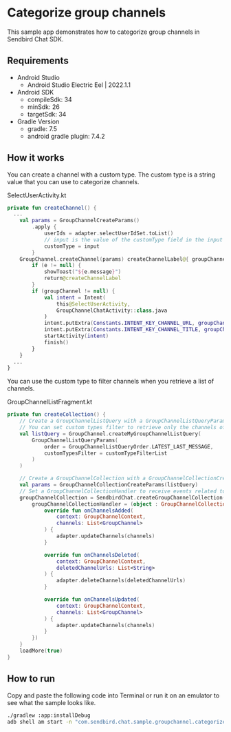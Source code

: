 # Categorize group channels

This sample app demonstrates how to categorize group channels in Sendbird Chat SDK.

## Requirements

+ Android Studio
  + Android Studio Electric Eel | 2022.1.1
+ Android SDK
    + compileSdk: 34
    + minSdk: 26
    + targetSdk: 34
+ Gradle Version
    + gradle: 7.5
    + android gradle plugin: 7.4.2

## How it works

You can create a channel with a custom type. The custom type is a string value that you can use to categorize channels.

SelectUserActivity.kt
``` kotlin
private fun createChannel() {
  ...
    val params = GroupChannelCreateParams()
        .apply {
            userIds = adapter.selectUserIdSet.toList()
            // input is the value of the customType field in the input field.
            customType = input
        }
    GroupChannel.createChannel(params) createChannelLabel@{ groupChannel, e ->
        if (e != null) {
            showToast("${e.message}")
            return@createChannelLabel
        }
        if (groupChannel != null) {
            val intent = Intent(
                this@SelectUserActivity,
                GroupChannelChatActivity::class.java
            )
            intent.putExtra(Constants.INTENT_KEY_CHANNEL_URL, groupChannel.url)
            intent.putExtra(Constants.INTENT_KEY_CHANNEL_TITLE, groupChannel.name)
            startActivity(intent)
            finish()
        }
    }
  ...
}
```

You can use the custom type to filter channels when you retrieve a list of channels.

GroupChannelListFragment.kt
``` kotlin
private fun createCollection() {
    // Create a GroupChannelListQuery with a GroupChannelListQueryParams.
    // You can set custom types filter to retrieve only the channels of the custom types.
    val listQuery = GroupChannel.createMyGroupChannelListQuery(
        GroupChannelListQueryParams(
            order = GroupChannelListQueryOrder.LATEST_LAST_MESSAGE,
            customTypesFilter = customTypeFilterList
        )
    )

    // Create a GroupChannelCollection with a GroupChannelCollectionCreateParams.
    val params = GroupChannelCollectionCreateParams(listQuery)
    // Set a GroupChannelCollectionHandler to receive events related to the GroupChannelCollection.
    groupChannelCollection = SendbirdChat.createGroupChannelCollection(params).apply {
        groupChannelCollectionHandler = (object : GroupChannelCollectionHandler {
            override fun onChannelsAdded(
                context: GroupChannelContext,
                channels: List<GroupChannel>
            ) {
                adapter.updateChannels(channels)
            }

            override fun onChannelsDeleted(
                context: GroupChannelContext,
                deletedChannelUrls: List<String>
            ) {
                adapter.deleteChannels(deletedChannelUrls)
            }

            override fun onChannelsUpdated(
                context: GroupChannelContext,
                channels: List<GroupChannel>
            ) {
                adapter.updateChannels(channels)
            }
        })
    }
    loadMore(true)
}
```

## How to run

Copy and paste the following code into Terminal or run it on an emulator to see what the sample looks like.

``` bash
./gradlew :app:installDebug
adb shell am start -n "com.sendbird.chat.sample.groupchannel.categorizechannels/com.sendbird.chat.sample.groupchannel.categorizechannels.base.SplashActivity" -a android.intent.action.MAIN -c android.intent.category.LAUNCHER --splashscreen-show-icon
```
